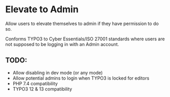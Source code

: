 # Elevate to Admin

Allow users to elevate themselves to admin if they have permission to do so.

Conforms TYPO3 to Cyber Essentials/ISO 27001 standards where users are not supposed to be logging in with an Admin account.

## TODO:

- Allow disabling in dev mode (or any mode)
- Allow potential admins to login when TYPO3 is locked for editors
- PHP 7.4 compatibility
- TYPO3 12 & 13 compatibility
